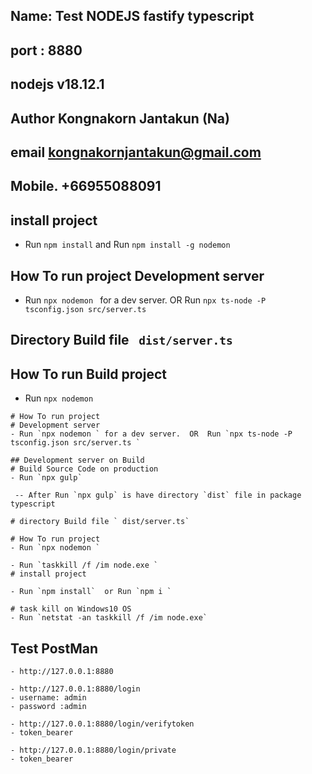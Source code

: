 ##   Name: Test NODEJS fastify typescript
##  port : 8880
## nodejs v18.12.1

##  Author Kongnakorn Jantakun (Na)
##  email kongnakornjantakun@gmail.com

##  Mobile. +66955088091
## install project
- Run `npm install`  and  Run `npm install -g nodemon`
##  How To run project Development server
- Run `npx nodemon ` for a dev server.  OR  Run `npx ts-node -P tsconfig.json src/server.ts `

##  Directory Build file ` dist/server.ts`

##  How To run  Build project
- Run `npx nodemon `


``````
# How To run project
# Development server
- Run `npx nodemon ` for a dev server.  OR  Run `npx ts-node -P tsconfig.json src/server.ts `

## Development server on Build
# Build Source Code on production
- Run `npx gulp`

 -- After Run `npx gulp` is have directory `dist` file in package typescript

# directory Build file ` dist/server.ts`

# How To run project
- Run `npx nodemon `

- Run `taskkill /f /im node.exe `
# install project

- Run `npm install`  or Run `npm i ` 

# task kill on Windows10 OS
- Run `netstat -an taskkill /f /im node.exe`  
``````
## Test PostMan
``````
- http://127.0.0.1:8880

- http://127.0.0.1:8880/login   
- username: admin
- password :admin

- http://127.0.0.1:8880/login/verifytoken
- token_bearer

- http://127.0.0.1:8880/login/private
- token_bearer
``````